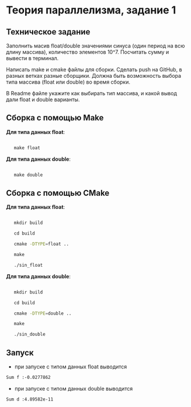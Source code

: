 # Теория параллелизма, задание 1

## Техническое задание

Заполнить масив float/double значениями синуса (один период на всю длину массива), количество элементов 10^7. Посчитать сумму и вывести в терминал.

Написать make и cmake файлы для сборки. Сделать push на GitHub, в разных ветках разные сборщики. Должна быть возможность выбора типа массива (float или double) во время сборки.

В Readme файле укажите как выбирать тип массива, и какой вывод дали float и double варианты.

## Сборка с помощью Make

**Для типа данных float**:

```sh

   make float

```

**Для типа данных double**:

```sh

   make double

```

## Сборка с помощью CMake

**Для типа данных float**:

```sh

   mkdir build

   cd build

   cmake -DTYPE=float ..

   make

   ./sin_float

```

**Для типа данных double**:

```sh

   mkdir build

   cd build

   cmake -DTYPE=double ..

   make

   ./sin_double

```

## Запуск

- при запуске с типом данных float выводится 
```sh
Sum f :-0.0277862
```

- при запуске с типом данных double выводится 
```sh
Sum d :4.89582e-11
```
